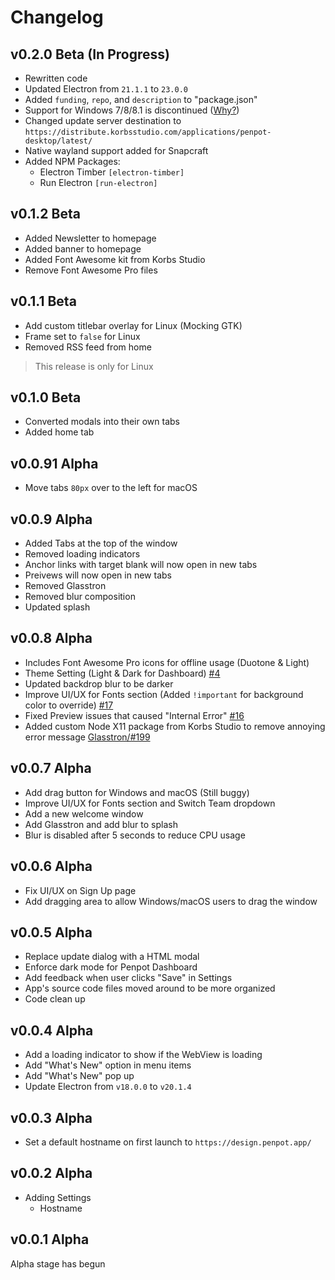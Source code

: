 # Changelog
## v0.2.0 Beta (In Progress)
 - Rewritten code
 - Updated Electron from `21.1.1` to `23.0.0`
 - Added `funding`, `repo`, and `description` to "package.json"
 - Support for Windows 7/8/8.1 is discontinued ([Why?](https://www.electronjs.org/blog/windows-7-to-8-1-deprecation-notice))
 - Changed update server destination to `https://distribute.korbsstudio.com/applications/penpot-desktop/latest/`
 - Native wayland support added for Snapcraft
 - Added NPM Packages:
    - Electron Timber `[electron-timber]`
    - Run Electron `[run-electron]`

## v0.1.2 Beta
 - Added Newsletter to homepage
 - Added banner to homepage
 - Added Font Awesome kit from Korbs Studio
 - Remove Font Awesome Pro files

## v0.1.1 Beta
 - Add custom titlebar overlay for Linux (Mocking GTK)
 - Frame set to `false` for Linux
 - Removed RSS feed from home 
 > This release is only for Linux

## v0.1.0 Beta
 - Converted modals into their own tabs
 - Added home tab

## v0.0.91 Alpha
 - Move tabs `80px` over to the left for macOS

## v0.0.9 Alpha
 - Added Tabs at the top of the window
 - Removed loading indicators
 - Anchor links with target blank will now open in new tabs
 - Preivews will now open in new tabs
 - Removed Glasstron
 - Removed blur composition
 - Updated splash

## v0.0.8 Alpha
 - Includes Font Awesome Pro icons for offline usage (Duotone & Light)
 - Theme Setting (Light & Dark for Dashboard) [#4](https://github.com/KorbsStudio/Penpot-Desktop/issues/15)
 - Updated backdrop blur to be darker
 - Improve UI/UX for Fonts section (Added `!important` for background color to override) [#17](https://github.com/KorbsStudio/Penpot-Desktop/issues/16)
 - Fixed Preview issues that caused "Internal Error" [#16](https://github.com/KorbsStudio/Penpot-Desktop/issues/16)
 - Added custom Node X11 package from Korbs Studio to remove annoying error message [Glasstron/#199](https://github.com/NyaomiDEV/Glasstron/issues/199)

## v0.0.7 Alpha
 - Add drag button for Windows and macOS (Still buggy)
 - Improve UI/UX for Fonts section and Switch Team dropdown
 - Add a new welcome window
 - Add Glasstron and add blur to splash
 - Blur is disabled after 5 seconds to reduce CPU usage

## v0.0.6 Alpha
 - Fix UI/UX on Sign Up page
 - Add dragging area to allow Windows/macOS users to drag the window

## v0.0.5 Alpha
 - Replace update dialog with a HTML modal
 - Enforce dark mode for Penpot Dashboard
 - Add feedback when user clicks "Save" in Settings
 - App's source code files moved around to be more organized
 - Code clean up

## v0.0.4 Alpha
 - Add a loading indicator to show if the WebView is loading
 - Add "What's New" option in menu items
 - Add "What's New" pop up
 - Update Electron from `v18.0.0` to `v20.1.4`

## v0.0.3 Alpha
 - Set a default hostname on first launch to `https://design.penpot.app/`

## v0.0.2 Alpha
 - Adding Settings
   - Hostname

## v0.0.1 Alpha
Alpha stage has begun